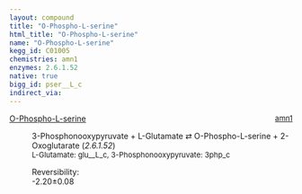 ```yaml
---
layout: compound
title: "O-Phospho-L-serine"
html_title: "O-Phospho-L-serine"
name: "O-Phospho-L-serine"
kegg_id: C01005
chemistries: amn1
enzymes: 2.6.1.52
native: true
bigg_id: pser__L_c
indirect_via:
---
```

<dl><dt class='rs-product'><a href='{{ site.url }}{{ site.baseurl }}/compounds/C01005' class='link-dark' data-bs-toggle='tooltip' data-bs-html='true' data-bs-title='KEGG: C01005'>O-Phospho-L-serine</a><span style='float: right; max-width: 40%'><a href='{{ site.url }}{{ site.baseurl }}/chemistries/amn1' class='link-dark opacity-50' style='font-size: small; word-wrap: anywhere;'>amn1</a></span></dt><dd><p>3-Phosphonooxypyruvate + L-Glutamate &#8644; O-Phospho-L-serine + 2-Oxoglutarate (<i>2.6.1.52</i>)<br /><span style='font-size: small;'><span data-bs-toggle='tooltip' data-bs-html='true' data-bs-title='KEGG: C00025'>L-Glutamate</span>: glu__L_c, <span data-bs-toggle='tooltip' data-bs-html='true' data-bs-title='KEGG: C03232'>3-Phosphonooxypyruvate</span>: 3php_c</span><br /><div class="reversibility_info">Reversibility: <div class="progress" style="flex-direction: row-reverse;"><div class="progress-bar bg-success" role="progressbar" style="width: 21.99%" aria-valuenow="-2.198930679037244" aria-valuemin="0" aria-valuemax="10"></div><div class="progress-bar bg-warning" role="progressbar" style="width: 0.76%" aria-valuenow="-2.198930679037244" aria-valuemin="0" aria-valuemax="10"></div></div><span>-2.20&plusmn;0.08</span><div class="progress"><div class="progress-bar bg-danger" role="progressbar" style="width: 0%" aria-valuenow="-2.198930679037244" aria-valuemin="0" aria-valuemax="10"></div></div></div></p><dl></dl></dd></dl>